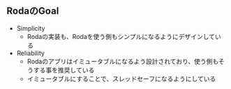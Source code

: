 ## RodaのGoal

* Simplicity
  * Rodaの実装も、Rodaを使う側もシンプルになるようにデザインしている
* Reliability
  * Rodaのアプリはイミュータブルになるよう設計されており、使う側もそうする事を推奨している
  * イミュータブルにすることで、スレッドセーフになるようにしている
